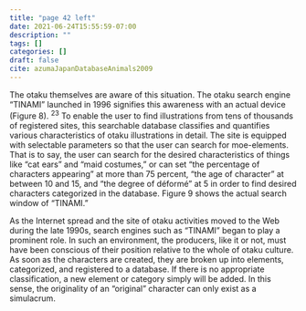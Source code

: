 ```yaml
---
title: "page 42 left"
date: 2021-06-24T15:55:59-07:00
description: ""
tags: []
categories: []
draft: false
cite: azumaJapanDatabaseAnimals2009
---
```


The otaku themselves are aware of this situation. The otaku search
engine “TINAMI” launched in 1996 signifies this awareness with an
actual device (Figure 8). <sup>23</sup> To enable the user to find illustrations from tens of thousands of registered sites, this searchable database classifies
and quantifies various characteristics of otaku illustrations in detail.
The site is equipped with selectable parameters so that the user can
search for moe-elements. That is to say, the user can search for the
desired characteristics of things like “cat ears” and “maid costumes,” or
can set “the percentage of characters appearing” at more than 75 percent, “the age of character” at between 10 and 15, and “the degree of
déformé” at 5 in order to find desired characters categorized in the
database. Figure 9 shows the actual search window of “TINAMI.”

As the Internet spread and the site of otaku activities moved to the
Web during the late 1990s, search engines such as “TINAMI” began
to play a prominent role. In such an environment, the producers, like
it or not, must have been conscious of their position relative to the whole of otaku culture. As soon as the characters are created, they are
broken up into elements, categorized, and registered to a database. If
there is no appropriate classification, a new element or category simply
will be added. In this sense, the originality of an “original” character
can only exist as a simulacrum.
